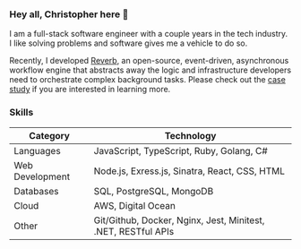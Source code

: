 ### Hey all, Christopher here 👋

I am a full-stack software engineer with a couple years in the tech industry. I like solving problems and software gives me a vehicle to do so.

Recently, I developed [Reverb](https://github.com/reverb-app), an open-source, event-driven, asynchronous workflow engine that abstracts away the logic and infrastructure developers need to orchestrate complex background tasks. Please check out the [case study](https://reverb-app.github.io) if you are interested in learning more.

### Skills
| Category | Technology |
| ---- | --- |
| Languages | JavaScript, TypeScript, Ruby, Golang, C# |
| Web Development | Node.js, Exress.js, Sinatra, React, CSS, HTML |
| Databases | SQL, PostgreSQL, MongoDB |
| Cloud | AWS, Digital Ocean |
| Other | Git/Github, Docker, Nginx, Jest, Minitest, .NET, RESTful APIs |
